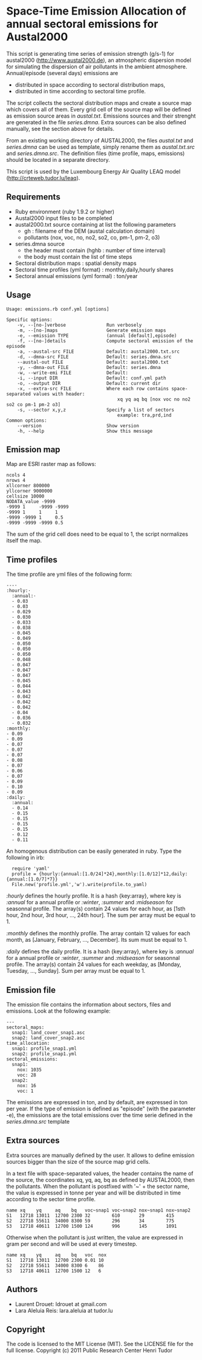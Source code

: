 # Space-Time Emission Allocation of annual sectoral emissions for Austal2000

This script is generating time series of emission strength (g/s-1) for austal2000 (http://www.austal2000.de),
an atmospheric dispersion model for simulating the dispersion of air pollutants in the ambient atmosphere.
Annual/episode (several days) emissions are
*   distributed in space according to sectoral distribution maps,
*   distributed in time according to sectoral time profile.

The script collects the sectoral distribution maps and create a source map which covers all of them.
Every grid cell of the source map will be defined as emission source areas in *austal.txt*.
Emissions sources and their strenght are generated in the file *series.dmna*.
Extra sources can be also defined manually, see the section above for details.

From an existing working directory of AUSTAL2000, the files *austal.txt* and *series.dmna* can be used as template,
simply rename them as *austal.txt.src* and *series.dmna.src*. The definition files (time profile, maps, emissions)
should be located in a separate directory.

This script is used by the Luxembourg Energy Air Quality LEAQ model (http://crteweb.tudor.lu/leaq).

## Requirements

*   Ruby environment (ruby 1.9.2 or higher)
*   Austal2000 input files to be completed
*   austal2000.txt source containing at list the following parameters
    *    gh : filename of the DEM (austal calculation domain)
    *    pollutants (nox, voc, no, no2, so2, co, pm-1, pm-2, o3)
*   series.dmna source
    *   the header must contain (hghb : number of time interval)
    *   the body must contain the list of time steps
*   Sectoral distribution maps : spatial density maps
*   Sectoral time profiles (yml format) : monthly,daily,hourly shares
*   Sectoral annual emissions (yml formal) : ton/year

## Usage


    Usage: emissions.rb conf.yml [options]

    Specific options:
        -v, --[no-]verbose               Run verbosely
        -m, --[no-]maps                  Generate emission maps
        -e, --emission TYPE              (annual [default],episode)
        -f, --[no-]details               Compute sectoral emission of the episode
        -a, --austal-src FILE            Default: austal2000.txt.src
        -d, --dmna-src FILE              Default: series.dmna.src
        --austal-out FILE                Default: austal2000.txt
        -y, --dmna-out FILE              Default: series.dmna
        -w, --write-emi FILE             Default:
        -i, --input DIR                  Default: conf.yml path
        -o, --output DIR                 Default: current dir
        -x, --extra-src FILE             Where each row contains space-separated values with header:
                                             xq yq aq bq [nox voc no no2 so2 co pm-1 pm-2 o3]
        -s, --sector x,y,z               Specify a list of sectors
                                             example: tra,prd,ind
    Common options:
        --version                        Show version
        -h, --help                       Show this message


## Emission map

Map are ESRI raster map as follows:

    ncols 4
    nrows 4
    xllcorner 800000
    yllcorner 9000000
    cellsize 10000
    NODATA_value -9999
    -9999 1     -9999 -9999
    -9999 1     1     1
    -9999 -9999 1     0.5
    -9999 -9999 -9999 0.5

The sum of the grid cell does need to be equal to 1, the script normalizes itself the map.

## Time profiles

The time profile are yml files of the following form:

    ---·
    :hourly:·
      :annual:·
      - 0.03
      - 0.03
      - 0.029
      - 0.030
      - 0.033
      - 0.038
      - 0.045
      - 0.049
      - 0.050
      - 0.050
      - 0.050
      - 0.048
      - 0.047
      - 0.047
      - 0.047
      - 0.045
      - 0.044
      - 0.043
      - 0.042
      - 0.042
      - 0.042
      - 0.04
      - 0.036
      - 0.032
    :monthly:
    - 0.09
    - 0.09
    - 0.07
    - 0.07
    - 0.07
    - 0.08
    - 0.07
    - 0.06
    - 0.07
    - 0.09
    - 0.10
    - 0.09
    :daily:
      :annual:
      - 0.14
      - 0.15
      - 0.15
      - 0.15
      - 0.15
      - 0.12
      - 0.11

An homogenous distribution can be easily generated in ruby. Type the following in irb:

      require 'yaml'
      profile = {hourly:{annual:[1.0/24]*24},monthly:[1.0/12]*12,daily:{annual:[1.0/7]*7}}
      File.new('profile.yml','w').write(profile.to_yaml)

*:hourly* defines the hourly profile. It is a hash {key:array}, where key is *:annual* for a annual profile or
*:winter*, *:summer* and *:midseason* for seasonnal profile. The array(s) contain 24 values for each hour, as
[1sth hour, 2nd hour, 3rd hour, ..., 24th hour]. The sum per array must be equal to 1.

*:monthly* defines the monthly profile. The array contain 12 values for each month, as [January, February, ...,
December]. Its sum must be equal to 1.

*:daily* defines the daily profile. It is a hash {key:array}, where key is *:annual* for a annual profile or
*:winter*, *:summer* and *:midseason* for seasonnal profile.
The array(s) contain 24 values for each weekday, as
[Monday, Tuesday, ..., Sunday].
Sum per array must be equal to 1.

## Emission file

The emission file contains the information about sectors, files and emissions. Look at the following example:

    ---
    sectoral_maps:
      snap1: land_cover_snap1.asc
      snap2: land_cover_snap2.asc
    time_allocation:
      snap1: profile_snap1.yml
      snap2: profile_snap1.yml
    sectoral_emissions:
      snap1:
        nox: 1035
        voc: 28
      snap2:
        nox: 16
        voc: 1

The emissions are expressed in ton, and by default, are expressed in ton per year. If the type of emission
is defined as "episode" (with the parameter -e), the emissions are the total emissions over the time serie
defined in the $series.dmna.src$ template


## Extra sources

Extra sources are manually defined by the user. It allows to define emission sources bigger than the size of the source
map grid cells.

In a text file with space-separated values, the header contains the name of the source, the coordinates xq, yq, aq, bq
as defined by AUSTAL2000, then the pollutants. When the pollutant is postfixed with '~' + the sector name, the
value is expressed in tonne per year and will be distributed in time according to the sector time profile.

    name xq    yq     aq    bq   voc~snap1 voc~snap2 nox~snap1 nox~snap2
    S1   12718 13011  12700 2300 32        610       29        415
    S2   22718 55611  34000 8300 59        296       34        775
    S3   12718 40611  12700 1500 124       996       145       1091

Otherwise when the pollutant is just written, the value are expressed in gram per second and will be used at every timestep.

    name xq    yq     aq    bq   voc  nox
    S1   12718 13011  12700 2300 0.01 10
    S2   22718 55611  34000 8300 6    86
    S3   12718 40611  12700 1500 12   6

## Authors

*    Laurent Drouet: ldrouet at gmail.com
*    Lara Aleluia Reis: lara.aleluia at tudor.lu

## Copyright

The code is licensed to the MIT License (MIT). See the LICENSE file for the full license. 
Copyright (c) 2011 Public Research Center Henri Tudor

